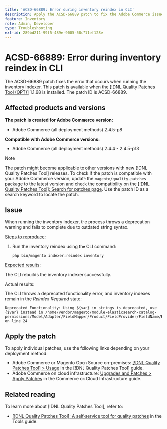 ```yaml
---
title: 'ACSD-66889: Error during inventory reindex in CLI'
description: Apply the ACSD-66889 patch to fix the Adobe Commerce issue that triggers an error when running the inventory indexer.
feature: Inventory
role: Admin, Developer
type: Troubleshooting
exl-id: 289bd211-99f5-489e-9005-58c711ef128e
---
```

# ACSD-66889: Error during inventory reindex in CLI

The ACSD-66889 patch fixes the error that occurs when running the inventory indexer. This patch is available when the [[!DNL Quality Patches Tool (QPT)]](/help/tools/quality-patches-tool/quality-patches-tool-to-self-serve-quality-patches.md) 1.1.68 is installed. The patch ID is ACSD-66889.

## Affected products and versions

**The patch is created for Adobe Commerce version:**

* Adobe Commerce (all deployment methods) 2.4.5-p8

**Compatible with Adobe Commerce versions:**

* Adobe Commerce (all deployment methods) 2.4.4 - 2.4.5-p13

>[!NOTE]
>
>The patch might become applicable to other versions with new [!DNL Quality Patches Tool] releases. To check if the patch is compatible with your Adobe Commerce version, update the `magento/quality-patches` package to the latest version and check the compatibility on the [[!DNL Quality Patches Tool]: Search for patches page](https://experienceleague.adobe.com/tools/commerce-quality-patches/index.html). Use the patch ID as a search keyword to locate the patch.

## Issue

When running the inventory indexer, the process throws a deprecation warning and fails to complete due to outdated string syntax.

<u>Steps to reproduce</u>:

1. Run the inventory reindex using the CLI command:

    ```
    php bin/magento indexer:reindex inventory
    ```

<u>Expected results</u>:

The CLI rebuilds the inventory indexer successfully.

<u>Actual results</u>:

The CLI throws a deprecated functionality error, and inventory indexes remain in the *Reindex Required* state:

```
Deprecated Functionality: Using ${var} in strings is deprecated, use {$var} instead in /home/vendor/magento/module-elasticsearch-catalog-permissions/Model/Adapter/FieldMapper/Product/FieldProvider/FieldName/Resolver/CategoryPermission.php on line 24
```

## Apply the patch

To apply individual patches, use the following links depending on your deployment method:

* Adobe Commerce or Magento Open Source on-premises: [[!DNL Quality Patches Tool] > Usage](/help/tools/quality-patches-tool/usage.md) in the [!DNL Quality Patches Tool] guide.
* Adobe Commerce on cloud infrastructure: [Upgrades and Patches > Apply Patches](https://experienceleague.adobe.com/docs/commerce-cloud-service/user-guide/develop/upgrade/apply-patches.html) in the Commerce on Cloud Infrastructure guide.

## Related reading

To learn more about [!DNL Quality Patches Tool], refer to:

* [[!DNL Quality Patches Tool]: A self-service tool for quality patches](/help/tools/quality-patches-tool/quality-patches-tool-to-self-serve-quality-patches.md) in the Tools guide.
